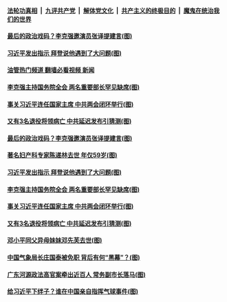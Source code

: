 ####  [法轮功真相](../../../../basic/blob/master/README.md?t=02110412) &nbsp;|&nbsp; [九评共产党](../../../../9ping.md/blob/master/README.md?t=02110412) &nbsp;|&nbsp; [解体党文化](../../../../jtdwh.md/blob/master/README.md?t=02110412)  &nbsp;|&nbsp; [共产主义的终极目的](../../../../gczydzjmd.md/blob/master/README.md?t=02110412) &nbsp;|&nbsp; [魔鬼在统治我们的世界](../../../../mgztzwmdsj.md/blob/master/README.md?t=02110412) 

#### [最后的政治戏码？李克强邀演员张译提建言(图)](../pages/p2/1028623.md?t=02110412) 

#### [习近平发出指示 拜登说他遇到了大问题(图)](../pages/p2/1028620.md?t=02110412) 

#### [油管热门频道 翻墙必看视频 新闻](http://129.146.143.75:81/youtube.html?02110412)


#### [李克强主持国务院全会 两名重要部长罕见缺席(图)](../pages/p2/1028497.md?t=02110412) 

#### [事关习近平连任国家主席 中共两会闭环举行(图)](../pages/p2/1028463.md?t=02110412) 

#### [又有3名退役将领病亡 中共延迟发布引猜测(图)](../pages/p2/1028461.md?t=02110412) 



#### [最后的政治戏码？李克强邀演员张译提建言(图)](../pages/p2/1028623.md?t=02110412) 

#### [著名妇产科专家陈递林去世 年仅59岁(图)](../pages/p2/1028639.md?t=02110412) 

#### [习近平发出指示 拜登说他遇到了大问题(图)](../pages/p2/1028620.md?t=02110412) 




#### [李克强主持国务院全会 两名重要部长罕见缺席(图)](../pages/p2/1028497.md?t=02110412) 


#### [事关习近平连任国家主席 中共两会闭环举行(图)](../pages/p2/1028463.md?t=02110412) 

#### [又有3名退役将领病亡 中共延迟发布引猜测(图)](../pages/p2/1028461.md?t=02110412) 

#### [邓小平同父异母妹妹邓先芙去世(图)](../pages/p2/1028459.md?t=02110412) 


#### [中国气象局长庄国泰被免职 背后有何“黑幕”？(图)](../pages/p2/1028416.md?t=02110412) 



#### [广东河源政法高官案牵出近百人 常务副市长落马(图)](../pages/p2/1028383.md?t=02110412) 

#### [给习近平下绊子？谁在中国亲自指挥气球事件(图)](../pages/p2/1028375.md?t=02110412) 


<img src='http://gfw-breaker.win/goodnews/indexes/p2.md' width='0px' height='0px'/>
